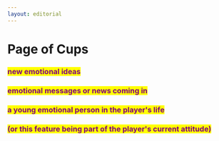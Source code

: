 ```yaml
---
layout: editorial
---
```


# Page of Cups



### <mark style="color:purple;">new emotional ideas</mark>&#x20;

### <mark style="color:purple;">emotional messages or news coming in</mark>&#x20;

### <mark style="color:purple;">a young emotional person in the player's life</mark>&#x20;

### <mark style="color:purple;">(or this feature being part of the player's current attitude)</mark>

<mark style="color:purple;"></mark>

<mark style="color:purple;"></mark>
